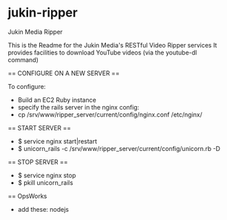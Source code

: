 jukin-ripper
============

Jukin Media Ripper

This is the Readme for the Jukin Media's RESTful Video Ripper services
It provides facilities to download YouTube videos (via the youtube-dl command)


== CONFIGURE ON A NEW SERVER ==

To configure:
 - Build an EC2 Ruby instance
 - specify the rails server in the nginx config:
 - cp /srv/www/ripper_server/current/config/nginx.conf /etc/nginx/

== START SERVER ==
 - $ service nginx start|restart
 - $ unicorn_rails -c /srv/www/ripper_server/current/config/unicorn.rb -D
 
== STOP SERVER ==
 - $ service nginx stop
 - $ pkill unicorn_rails
 
 
 == OpsWorks
  - add these: nodejs

